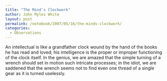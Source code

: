 ```yaml
---
title: "The Mind's Clockwork"
author: John Myles White
layout: post
permalink: /notebook/2007/05/16/the-minds-clockwork/
categories:
  - Observations
---
```


An intellectual is like a grandfather clock wound by the hand of the books he has read and loved; his intelligence is the proper or improper functioning of the clock itself. In the genius, we are amazed that the simple turning of a wrench should set in motion such intricate processes; in the idiot, we are saddened that the wrench seems not to find even one thread of a single gear as it is turned uselessly.

